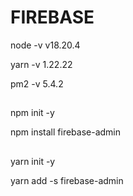 # FIREBASE 

node -v
v18.20.4

yarn -v
1.22.22

pm2 -v
5.4.2

## 

npm init -y

npm install firebase-admin

## 

yarn init -y

yarn add -s firebase-admin

## 




